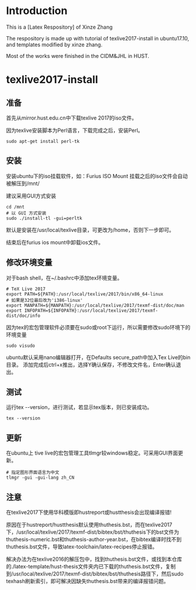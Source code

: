 ﻿# Introduction
This is a [Latex Respository] of Xinze Zhang 

The respository is made up with tutorial of texlive2017-install in ubuntu17.10,
and templates modified by xinze zhang.

Most of the works were finished in the CIDM&JHL in HUST.


# texlive2017-install

## 准备
首先从mirror.hust.edu.cn中下载texlive 2017的iso文件。

因为texlive安装脚本为Perl语言，下载完成之后，安装Perl。
```
sudo apt-get install perl-tk
```
## 安装
安装ubuntu下的iso挂载软件，如：Furius ISO Mount
挂载之后的iso文件会自动被解压到/mnt/

建议采用GUI方式安装
```
cd /mnt
# 以 GUI 方式安装
sudo ./install-tl -gui=perltk
```

默认是安装在/usr/local/texlive目录，可更改为/home，否则下一步即可。

结束后在furius ios mount中卸载ios文件。

## 修改环境变量
对于bash shell，在~/.bashrc中添加tex环境变量。

```
# TeX Live 2017
export PATH=${PATH}:/usr/local/texlive/2017/bin/x86_64-linux
# 如果是32位最后改为'i386-linux'
export MANPATH=${MANPATH}:/usr/local/texlive/2017/texmf-dist/doc/man
export INFOPATH=${INFOPATH}:/usr/local/texlive/2017/texmf-dist/doc/info
```

因为tex的宏包管理软件必须要在sudo或root下运行，所以需要修改sudo环境下的环境变量
```
sudo visudo
```

ubuntu默认采用nano编辑器打开，在Defaults secure_path中加入Tex Live的bin目录。
添加完成后ctrl+x推出，选择Y确认保存，不修改文件名，Enter确认退出。

## 测试
运行tex --version，进行测试，若显示tex版本，则已安装成功。
```
tex --version
```

## 更新

在ubuntu上 tive live的宏包管理工具tlmgr较windows稳定。可采用GUI界面更新。
```
# 指定图形界面语言为中文
tlmgr -gui -gui-lang zh_CN
```

## 注意

在texlive2017下使用华科模版即hustreport或hustthesis会出现编译报错!

原因在于hustreport/hustthesis默认使用thuthesis.bst，而在texlive2017下，/usr/local/texlive/2017/texmf-dist/bibtex/bst/thuthesis下的bst文件为thuthesis-numeric.bst和thuthesis-author-year.bst，在bibtex编译时找不到thuthesis.bst文件，导致latex-toolchain/latex-recipes停止报错。

解决办法为在texlive2016的解压包中，找到thuthesis.bst文件，或找到本仓库的./latex-template/hust-thesis文件夹内已下载的thuthesis.bst文件，复制到/usr/local/texlive/2017/texmf-dist/bibtex/bst/thuthesis路径下，然后sudo texhash刷新索引，即可解决因缺失thuthesis.bst带来的编译报错问题。